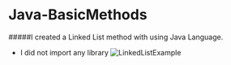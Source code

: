 # Java-BasicMethods

#####I created a Linked List method with using Java Language.
- I did not import any library
![LinkedListExample](https://i.imgur.com/nH47cuW.png)

